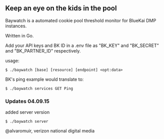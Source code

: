 ## Keep an eye on the kids in the pool
Baywatch is a automated cookie pool threshold monitor for BlueKai DMP instances.

Written in Go.

Add your API keys and BK ID in a .env file as "BK_KEY" and
"BK_SECRET" and "BK_PARTNER_ID" respectively.

usage:

```
$ ./baywatch [base] [resource] [endpoint] <opt:data>
```
BK's ping example would translate to:

```
$ ./baywatch services GET Ping
```


### Updates 04.09.15
added server version

```
$ ./baywatch server
```
@alvaromuir, verizon national digital media
